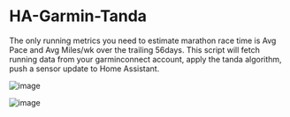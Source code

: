 # HA-Garmin-Tanda
The only running metrics you need to estimate marathon race time is Avg Pace and Avg Miles/wk over the trailing 56days.  This script will fetch running data from your garminconnect account, apply the tanda algorithm, push a sensor update to Home Assistant.

![image](https://github.com/seanap/HA-Garmin-Tanda/assets/17012946/4aa165a7-5559-44b2-abf2-3da5d4d0cf7e)

![image](https://github.com/seanap/HA-Garmin-Tanda/assets/17012946/248881e5-be1a-4e64-a154-6d7d201518ad)

